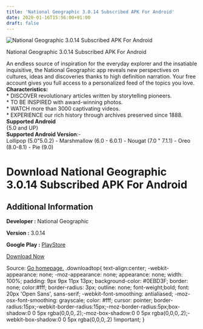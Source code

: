```yaml
---
title: 'National Geographic 3.0.14 Subscribed APK For Android'
date: 2020-01-16T15:56:00+01:00
draft: false
---
```


![National Geographic 3.0.14 Subscribed APK For Android](https://i2.wp.com/apkhome.net/wp-content/uploads/2020/01/National-Geographic-3.0.14-Subscribed.png "National Geographic 3.0.14 Subscribed APK For Android")

  

National Geographic 3.0.14 Subscribed APK For Android

An endless source of inspiration for the everyday explorer and the insatiable inquisitive, the National Geographic app reveals new perspectives on cultures, ideas and discoveries thanks to high definition narration. Your free account gives you full access to a personalized feed of the topics you love.  
**Characteristics:**  
\* DISCOVER revolutionary articles written by storytelling pioneers.  
\* TO BE INSPIRED with award-winning photos.  
\* WATCH more than 3000 captivating videos.  
\* EXPERIENCE our rich history through archives preserved since 1888.  
**Supported Android**  
{5.0 and UP}  
**Supported Android Version**:-  
Lollipop (5.0"5.0.2) - Marshmallow (6.0 - 6.0.1) - Nougat (7.0 " 7.1.1) - Oreo (8.0-8.1) - Pie (9.0)

Download National Geographic 3.0.14 Subscribed APK For Android
==============================================================

Additional Information
----------------------

**Developer :** National Geographic

**Version :** 3.0.14

**Google Play :** [PlayStore](https://play.google.com/store/apps/details?id=com.natgeomobile.ngmagazine)

  

[Download Now](https://store4app.co/post/national-geographic-3-0-14-subscribed-apk-for-android_1579186367)

  
Source: [Go homepage.](https://store4app.co/post/national-geographic-3-0-14-subscribed-apk-for-android_1579186367) .downloadtop{ text-align:center; -webkit-appearance: none; -moz-appearance: none; appearance: none; width: 100%; padding: 9px 9px 11px 13px; background-color: #0EBD3F; border: none; color:#fff; border-radius: 3px; outline: none; font-weight;bold; font: 20px 'Open Sans', sans-serif; -webkit-font-smoothing: antialiased; -moz-osx-font-smoothing: grayscale; color: #fff; cursor: pointer; border-radius:15px;-webkit-border-radius:15px;-moz-border-radius:5px;box-shadow:0 0 5px rgba(0,0,0,.2);-moz-box-shadow:0 0 5px rgba(0,0,0,.2);-webkit-box-shadow:0 0 5px rgba(0,0,0,.2) !important; }